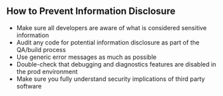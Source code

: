 
## How to Prevent Information Disclosure

- Make sure all developers are aware of what is considered sensitive information
- Audit any code for potential information disclosure as part of the QA/build process
- Use generic error messages as much as possible
- Double-check that debugging and diagnostics features are disabled in the prod environment
- Make sure you fully understand security implications of third party software